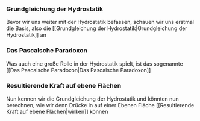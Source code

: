 ### Grundgleichung der Hydrostatik
Bevor wir uns weiter mit der Hydrostatik befassen, schauen wir uns erstmal die Basis, also die [[Grundgleichung der Hydrostatik|Grundgleichung der Hydrostatik]] an

### Das Pascalsche Paradoxon
Was auch eine große Rolle in der Hydrostatik spielt, ist das sogenannte [[Das Pascalsche Paradoxon|Das Pascalsche Paradoxon]]

### Resultierende Kraft auf ebene Flächen

Nun kennen wir die Grundgleichung der Hydrostatik und könnten nun berechnen, wie wir denn Drücke in auf einer Ebenen Fläche [[Resultierende Kraft auf ebene Flächen|wirken]] können